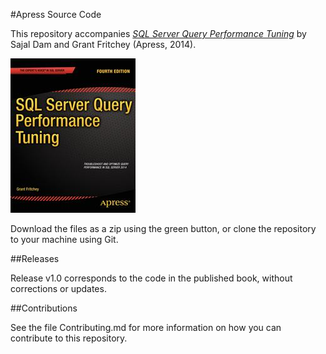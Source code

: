#Apress Source Code

This repository accompanies [*SQL Server Query Performance Tuning*](http://www.apress.com/9781430267430) by Sajal Dam and Grant Fritchey (Apress, 2014).

![Cover image](9781430267430.jpg)

Download the files as a zip using the green button, or clone the repository to your machine using Git.

##Releases

Release v1.0 corresponds to the code in the published book, without corrections or updates.

##Contributions

See the file Contributing.md for more information on how you can contribute to this repository.
